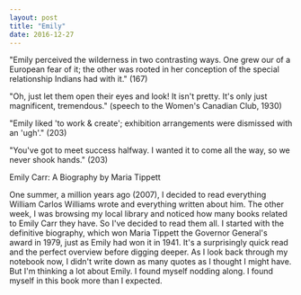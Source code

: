 ```yaml
---
layout: post
title: "Emily"
date: 2016-12-27
---
```


"Emily perceived the wilderness in two contrasting ways. One grew our of a European fear of it; the other was rooted in her conception of the special relationship Indians had with it." (167)

"Oh, just let them open their eyes and look! It isn't pretty. It's only just magnificent, tremendous." (speech to the Women's Canadian Club, 1930)

"Emily liked 'to work &amp; create'; exhibition arrangements were dismissed with an 'ugh'." (203)

"You've got to meet success halfway. I wanted it to come all the way, so we never shook hands." (203)

Emily Carr: A Biography by Maria Tippett

One summer, a million years ago (2007), I decided to read everything William Carlos Williams wrote and everything written about him. The other week, I was browsing my local library and noticed how many books related to Emily Carr they have. So I've decided to read them all. I started with the definitive biography, which won Maria Tippett the Governor General's award in 1979, just as Emily had won it in 1941. It's a surprisingly quick read and the perfect overview before digging deeper. As I look back through my notebook now, I didn't write down as many quotes as I thought I might have. But I'm thinking a lot about Emily. I found myself nodding along. I found myself in this book more than I expected.
